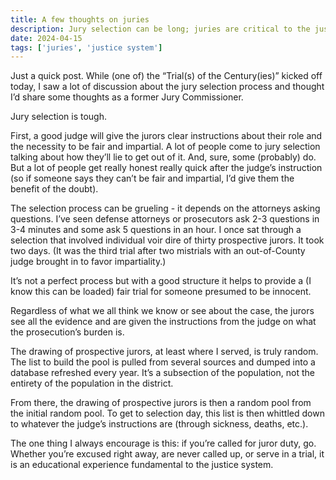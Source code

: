 ```yaml
---
title: A few thoughts on juries
description: Jury selection can be long; juries are critical to the justice system
date: 2024-04-15
tags: ['juries', 'justice system']
---
```

Just a quick post. While (one of) the “Trial(s) of the Century(ies)” kicked off today, I saw a lot of discussion about the jury selection process and thought I’d share some thoughts as a former Jury Commissioner.

Jury selection is tough. 

First, a good judge will give the jurors clear instructions about their role and the necessity to be fair and impartial. A lot of people come to jury selection talking about how they’ll lie to get out of it. And, sure, some (probably) do. But a lot of people get really honest really quick after the judge’s instruction (so if someone says they can’t be fair and impartial, I’d give them the benefit of the doubt).

The selection process can be grueling - it depends on the attorneys asking questions. I’ve seen defense attorneys or prosecutors ask 2-3 questions in 3-4 minutes and some ask 5 questions in an hour. I once sat through a selection that involved individual voir dire of thirty prospective jurors. It took two days. (It was the third trial after two mistrials with an out-of-County judge brought in to favor impartiality.)

It’s not a perfect process but with a good structure it helps to provide a (I know this can be loaded) fair trial for someone presumed to be innocent.

Regardless of what we all think we know or see about the case, the jurors see all the evidence and are given the instructions from the judge on what the prosecution’s burden is.

The drawing of prospective jurors, at least where I served, is truly random. The list to build the pool is pulled from several sources and dumped into a database refreshed every year. It’s a subsection of the population, not the entirety of the population in the district. 

From there, the drawing of prospective jurors is then a random pool from the initial random pool. To get to selection day, this list is then whittled down to whatever the judge’s instructions are (through sickness, deaths, etc.).

The one thing I always encourage is this: if you’re called for juror duty, go. Whether you’re excused right away, are never called up, or serve in a trial, it is an educational experience fundamental to the justice system. 